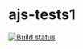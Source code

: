 # ajs-tests1

[![Build status](https://ci.appveyor.com/api/projects/status/h05w3mq6rty3pc9j?svg=true)](https://ci.appveyor.com/project/ozkostay/ajs-tests1)

